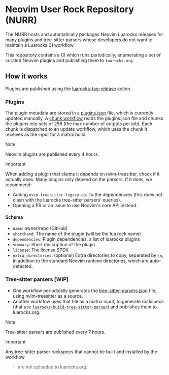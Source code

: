 # Neovim User Rock Repository (NURR)

The NURR hosts and automatically packages Neovim Luarocks releases for many plugins
and tree-sitter parsers whose developers do not want to maintain a Luarocks CI workflow.

This repository contains a CI which runs periodically, enumerating a set of curated Neovim plugins
and publishing them to `luarocks.org`.

<!-- FIXME: -->
<!-- the `neovim` manifest on `luarocks.org` - this keeps the root manifest clean -->
<!-- and allows the original authors to publish their own plugins if they so choose. -->

## How it works

Plugins are published using the [luarocks-tag-release](https://github.com/nvim-neorocks/luarocks-tag-release)
action.

### Plugins

The plugin metadata are stored in a [plugins.json](./plugins.json) file, which
is currently updated manually.
A [chunk workflow](./.github/workflows/chunk.yml) reads the plugins.json file and 
chunks the plugins into sets of 256 (the max number of outputs per job).
Each chunk is dispatched to an update workflow, 
which uses the chunk it receives as the input for a matrix build.

> [!NOTE]
>
> Neovim plugins are published every 4 hours.

> [!IMPORTANT]
>
> When adding a plugin that claims it depends on nvim-treesitter,
> check if it actually does. Many plugins only depend on the parsers.
> If it does, we recommend:
>
> - Adding `nvim-treesitter-legacy-api` to the dependencies
>   (this does not clash with the luarocks tree-sitter parsers' queries).
> - Opening a PR or an issue to use Neovim's core API instead.

#### Schema

- `name`: owner/repo (GitHub)
- `shorthand`: The name of the plugin (will be the lua rock name)
- `dependencies`: Plugin dependencies, a list of luarocks plugins
- `summary`: Short description of the plugin
- `license`: The license SPDX
- `extra_directories`: (optional) Extra directories to copy, separated by `\n`,
  in addition to the standard Neovim runtime directories, which are auto-detected.

### Tree-sitter parsers [WIP]

- One workflow periodically generates the [tree-sitter-parsers.json](./tree-sitter-parsers.json)
  file, using nvim-treesitter as a source.
- Another workflow uses that file as a matrix input, to generate
  rockspecs (that use [`luarocks-build-tree-sitter-parser`](https://github.com/nvim-neorocks/luarocks-build-treesitter-parser))
  and publishes them to luarocks.org.

> [!NOTE]
>
> Tree-sitter parsers are published every 7 hours.

> [!IMPORTANT]
>
> Any tree-sitter parser rockspecs that cannot be built and installed by the workflow

> are not uploaded to luarocks.org.
